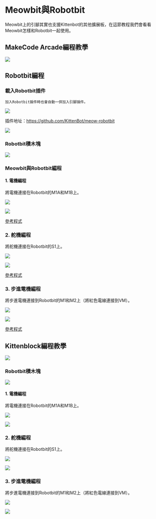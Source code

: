 # Meowbit與Robotbit

Meowbit上的引腳其實也支援Kittenbot的其他擴展板，在這節教程我們會看看Meowbit怎樣和Robotbit一起使用。

## MakeCode Arcade編程教學

![](./images/acbanner.png)

## Robotbit編程

### 載入Robotbit插件

    加入Robotbit插件時也會自動一併加入引腳插件。

![](./images/sd5.png)

插件地址：https://github.com/KittenBot/meow-robotbit

![](./images/robotbit1.png)

### Robotbit積木塊

![](./images/robotbit2.png)

### Meowbit與Robotbit編程

#### 1. 電機編程

將電機連接在Robotbit的M1A和M1B上。

![](../Microbit_eboard/image/motor_wire.png)

![](./images/robotbit5.png)

[參考程式](https://makecode.com/_PtE25Ke69X5h)

### 2. 舵機編程

將舵機連接在Robotbit的S1上。

![](../Microbit_eboard/image/servo_wire.png)

![](./images/robotbit6.png)

[參考程式](https://makecode.com/_FdTVtYRy55kr)

### 3. 步進電機編程

將步進電機連接到Robotbit的M1和M2上（將紅色電線連接到VM）。

![](../Microbit_eboard/image/stepper_wire.png)

![](./images/robotbit7.png)

[參考程式](https://makecode.com/_9hk2UwcvsCAo)

##  Kittenblock編程教學

![](../functional_module/PWmodules/images/kbbanner.png)

### Robotbit積木塊

![](./images/kb15.png)

#### 1. 電機編程

將電機連接在Robotbit的M1A和M1B上。

![](../Microbit_eboard/image/motor_wire.png)

![](./images/robotbit16.png)

### 2. 舵機編程

將舵機連接在Robotbit的S1上。

![](../Microbit_eboard/image/servo_wire.png)

![](./images/robotbit17.png)


### 3. 步進電機編程

將步進電機連接到Robotbit的M1和M2上（將紅色電線連接到VM）。

![](../Microbit_eboard/image/stepper_wire.png)

![](./images/robotbit18.png)



